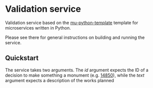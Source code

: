 # Validation service

Validation service based on the [mu-python-template](https://github.com/mu-semtech/mu-python-template) template for microservices written in Python. 

Please see there for general instructions on building and running the service.

## Quickstart

The service takes two arguments. The *id* argument expects the ID of a decision to make something a monument (e.g. [14850](https://besluiten.onroerenderfgoed.be/besluiten/14850)), while the *text* argument expects a description of the works planned 
